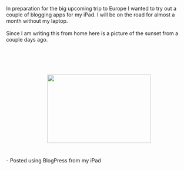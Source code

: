 <!--
.. title: Testing
.. date: 2010/05/20
.. slug: testing
.. tags: Travel
.. link: 
.. description: 
-->


In preparation for the big upcoming trip to Europe I wanted to try out a couple of blogging apps for my iPad.  I will be on the road for almost a month without my laptop.<br /><br />Since I am writing this from home here is a picture of the sunset from a couple days ago.<br /><br /><br /><br /><br /><center><a href='http://blogpress.w18.net/photos/10/05/20/752.jpg'><img src='http://blogpress.w18.net/photos/10/05/20/s_752.jpg' border='0' width='281' height='187' style='margin:5px'></a></center><br /><br />- Posted using BlogPress from my iPad<br /><br /><div class="blogger-post-footer"><img width='1' height='1' src='https://blogger.googleusercontent.com/tracker/2759017781463016019-5490007395088979250?l=blog.bonelakesoftware.com' alt='' /></div>
